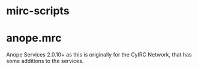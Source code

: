 # mirc-scripts

# anope.mrc

Anope Services 2.0.10+ as this is originally for the CyIRC Network, that has some additions to the services.
